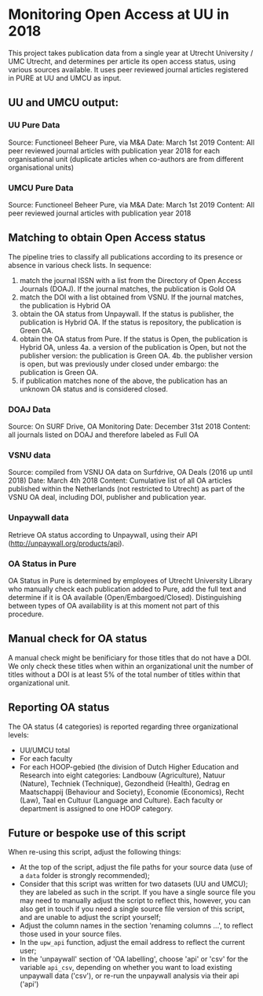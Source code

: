 # Monitoring Open Access at UU in 2018
This project takes publication data from a single year at Utrecht University / UMC Utrecht, and determines per article its open access status, using various sources available. It uses peer reviewed journal articles registered in PURE at UU and UMCU as input.

## UU and UMCU output:

### UU Pure Data
Source: Functioneel Beheer Pure, via M&A
Date: March 1st 2019
Content: All peer reviewed journal articles with publication year 2018 for each organisational unit (duplicate articles when co-authors are from different organisational units)

### UMCU Pure Data
Source: Functioneel Beheer Pure, via M&A
Date: March 1st 2019
Content: All peer reviewed journal articles with publication year 2018

## Matching to obtain Open Access status
The pipeline tries to classify all publications according to its presence or absence in various check lists. In sequence:

1. match the journal ISSN with a list from the Directory of Open Access Journals (DOAJ). If the journal matches, the publication is Gold OA
2. match the DOI with a list obtained from VSNU. If the journal matches, the publication is Hybrid OA
3. obtain the OA status from Unpaywall. If the status is publisher, the publication is Hybrid OA. If the status is repository, the publication is Green OA.
4. obtain the OA status from Pure. If the status is Open, the publication is Hybrid OA, unless
4a. a version of the publication is Open, but not the publisher version: the publication is Green OA.
4b. the publisher version is open, but was previously under closed under embargo: the publication is Green OA.
4. if publication matches none of the above, the publication has an unknown OA status and is considered closed.

### DOAJ Data
Source: On SURF Drive, OA Monitoring
Date: December 31st 2018
Content: all journals listed on DOAJ and therefore labeled as Full OA

### VSNU data
Source: compiled from VSNU OA data on Surfdrive, OA Deals (2016 up until 2018)
Date: March 4th 2018
Content: Cumulative list of all OA articles published within the Netherlands (not restricted to Utrecht) as part of the VSNU OA deal, including DOI, publisher and publication year.

### Unpaywall data
Retrieve OA status according to Unpaywall, using their API (http://unpaywall.org/products/api).

### OA Status in Pure
OA Status in Pure is determined by employees of Utrecht University Library who manually check each publication added to Pure, add the full text and determine if it is OA available (Open/Embargoed/Closed). Distinguishing between types of OA availability is at this moment not part of this procedure.

## Manual check for OA status
A manual check might be benificiary for those titles that do not have a DOI. We only check these titles when within an organizational unit the number of titles without a DOI is at least 5% of the total number of titles within that organizational unit.

## Reporting OA status

The OA status (4 categories) is reported regarding three organizational levels:
- UU/UMCU total
- For each faculty
- For each HOOP-gebied (the division of Dutch Higher Education and Research into eight categories: Landbouw (Agriculture), Natuur (Nature), Techniek (Technique), Gezondheid (Health), Gedrag en Maatschappij (Behaviour and Society), Economie (Economics), Recht (Law), Taal en Cultuur (Language and Culture). Each faculty or department is assigned to one HOOP category. 

## Future or bespoke use of this script
When re-using this script, adjust the following things:

- At the top of the script, adjust the file paths for your source data (use of a `data` folder is strongly recommended);
- Consider that this script was written for two datasets (UU and UMCU); they are labeled as such in the script. If you have a single source file you may need to manually adjust the script to reflect this, however, you can also get in touch if you need a single source file version of this script, and are unable to adjust the script yourself;
- Adjust the column names in the section 'renaming columns ...', to reflect those used in your source files. 
- In the `upw_api` function, adjust the email address to reflect the current user; 
- In the 'unpaywall' section of 'OA labelling', choose 'api' or 'csv' for the variable `api_csv`, depending on whether you want to load existing unpaywall data ('csv'), or re-run the unpaywall analysis via their api ('api')
